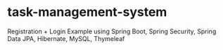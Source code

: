 # task-management-system
Registration + Login Example using Spring Boot, Spring Security, Spring Data JPA, Hibernate, MySQL, Thymeleaf
